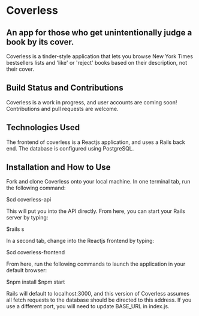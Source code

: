 # Coverless
## An app for those who get unintentionally judge a book by its cover.
Coverless is a tinder-style application that lets you browse New York Times bestsellers lists and 'like' or 'reject' books based on their description, not their cover. 

## Build Status and Contributions
Coverless is a work in progress, and user accounts are coming soon! Contributions and pull requests are welcome.

## Technologies Used
The frontend of coverless is a Reactjs application, and uses a Rails back end. The database is configured using PostgreSQL.

## Installation and How to Use
Fork and clone Coverless onto your local machine. In one terminal tab, run the following command:

$cd coverless-api

This will put you into the API directly. From here, you can start your Rails server by typing:

$rails s

In a second tab, change into the Reactjs frontend by typing:

$cd coverless-frontend

From here, run the following commands to launch the application in your default browser:

$npm install
$npm start

Rails will default to localhost:3000, and this version of Coverless assumes all fetch requests to the database should be directed to this address. If you use a different port, you will need to update BASE_URL in index.js.